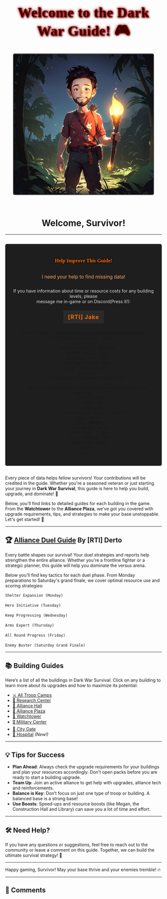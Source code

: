 <link href="https://fonts.googleapis.com/css2?family=Eater&family=Nosifer&family=Charm&display=swap" rel="stylesheet">
<style>
  .title-main {
    font-family: 'Nosifer', cursive;
    color: #3A0000 !important; /* Deep blood red */
    text-shadow: 
      0 0 5px #FF0000,  /* Inner glow */
      0 0 10px #800000,  /* Mid glow */
      2px 2px 4px #000;  /* Hard shadow */
    font-size: 2.8rem;
    text-align: center;
    letter-spacing: 1px;
    transition: color 0.3s;
  }

  .title-main:hover {
    color: #5E0000 !important; /* Slightly brighter on hover */
  }  
  .title-survivor {
    font-family: 'Eater', cursive;
    color: #2B0000 !important;
    font-size: 4rem;
    text-shadow: 2px 2px 4px #000, 0 0 10px #FF0000;
    text-align: center;
    letter-spacing: 2px;
    filter: drop-shadow(2px 2px 3px black);
    animation: flicker 4s infinite alternate;
  }
  
  @keyframes flicker {
    0%, 19%, 21%, 23%, 25%, 54%, 56%, 100% {
      opacity: 1;
      text-shadow: 2px 2px 4px #000, 0 0 10px #FF0000;
    }
    20%, 24%, 55% {
      opacity: 0.3;
      text-shadow: 2px 2px 6px #000, 0 0 15px #FF0000;
    }
  }
</style>

<div style="text-align: center;">
  <h1 class="title-main">Welcome to the Dark War Guide! 🎮</h1>
  
  <img id="secretImage" 
       src="/images/logo.jpg" 
       alt="Dark War Logo"
       width="450"
       style="border: 2px solid #444; border-radius: 5px; cursor: pointer; transition: all 0.5s ease;"
       title="Psst... tap me! ( ͡° ͜ʖ ͡°)">
  
  <div id="lennyFace" style="
    font-size: 3rem;
    opacity: 0;
    height: 0;
    overflow: hidden;
    transform: rotate(0deg);
    transition: all 0.8s cubic-bezier(0.175, 0.885, 0.32, 1.275);
    margin: 0;
  ">
    ( ͡° ͜ʖ ͡°)
  </div>
  <br>
  
  <h1 class="title-survivor">Welcome, Survivor!</h1>
</div>


<!-- Add this audio element (hidden) somewhere in your HTML -->
<audio id="lennySound" preload="auto">
  <source src="" type="audio/mpeg">
  Your browser doesn't support audio
</audio>

<script>
  const image = document.getElementById('secretImage');
  const lenny = document.getElementById('lennyFace');
  const lennySound = document.getElementById('lennySound');
  let isAnimating = false;

  // Preload the sound when page loads
  window.addEventListener('load', () => {
    lennySound.volume = 0.005; // Lower volume to avoid startling users
    lennySound.load();
  });

  image.addEventListener('click', function() {
    if (isAnimating) return;
    isAnimating = true;
    
    // Fade out image
    image.style.opacity = '0';
    image.style.transform = 'scale(0.5) rotate(180deg)';
    
    // Animate Lenny face with sound
    setTimeout(() => {
      lennySound.currentTime = 0; // Rewind sound if already playing
      lennySound.play().catch(e => console.log("Audio play failed:", e));
      
      lenny.style.opacity = '1';
      lenny.style.height = 'auto';
      lenny.style.margin = '20px 0';
      lenny.style.transform = 'rotate(360deg)';
      
      // Bounce effect
      setTimeout(() => {
        lenny.style.transform = 'rotate(360deg) scale(1.2)';
        setTimeout(() => lenny.style.transform = 'rotate(360deg) scale(1)', 200);
      }, 300);
    }, 500);
    
    // Reset after 4 seconds
    setTimeout(() => {
      image.style.opacity = '1';
      image.style.transform = 'scale(1) rotate(0deg)';
      lenny.style.opacity = '0';
      lenny.style.height = '0';
      lenny.style.margin = '0';
      lenny.style.transform = 'rotate(0deg)';
      isAnimating = false;
    }, 4000);
  });
</script>


---

<div style="
  background-color: #1e1e1e;
  border: 1px solid #333;
  border-radius: 5px;
  padding: 20px;
  margin: 30px 0;
  text-align: center;
">
  <h3 style="
    color: #FF6B00;
    font-family: 'Eater', cursive;
    text-shadow: 0 0 5px #000;
    margin-bottom: 25px;
  ">Help Improve This Guide!</h3>

  <p style="
    color: #FFA366;
    font-size: 1.1em;
    margin-top: 30px;
    margin-bottom: 25px;
    line-height: 1.5;
  ">I need your help to find missing data!</p>

  <p style="color: #e0e0e0; margin-bottom: 20px;">
    If you have information about time or resource costs for any building levels, please<br>
    message me in-game or on Discord(Press it!):
  </p>

  <div style="display: flex; flex-direction: column; align-items: center; gap: 8px;">
    <div style="
      background-color: #2A2A2A;
      border-radius: 3px;
      padding: 10px 15px;
      display: inline-block;
    ">
      <span style="
        color: #FF6B00;
        font-weight: bold;
        font-size: 1.3em;
        letter-spacing: 1px;
      ">[RTI] Jake</span>
    </div>

    <a href="https://discordapp.com/users/401691637434023938" style="text-decoration: none;">
      <div style="
        background-color: #2A2A2A;
        border-radius: 3px;
        padding: 10px 15px;
        display: inline-flex;
        align-items: center;
        gap: 8px;
        transition: background-color 0.2s;
      ">
        <img src="https://www.svgrepo.com/show/353655/discord-icon.svg" 
             alt="Discord" 
             width="24" 
             height="24"
             style="vertical-align: middle;">
        <span style="
          color: #5865F2;
          font-weight: bold;
          font-size: 1.3em;
          letter-spacing: 1px;
        ">Jakee7761</span>
      </div>
    </a>
  </div>
</div>


Every piece of data helps fellow survivors! Your contributions will be credited in the guide.
Whether you're a seasoned veteran or just starting your journey in **Dark War Survival**, this guide is here to help you build, upgrade, and dominate! 🌟

Below, you'll find links to detailed guides for each building in the game. From the **Watchtower** to the **Alliance Plaza**, we've got you covered with upgrade requirements, tips, and strategies to make your base unstoppable. Let's get started! 💪

---
## 🏆 [Alliance Duel Guide](versus.md) By [RTI] Derto
Every battle shapes our survival! Your duel strategies and reports help strengthen the entire alliance. Whether you're a frontline fighter or a strategic planner, this guide will help you dominate the versus arena.

Below you'll find key tactics for each duel phase. From Monday preparations to Saturday's grand finale, we cover optimal resource use and scoring strategies:

    Shelter Expansion (Monday)

    Hero Initiative (Tuesday)

    Keep Progressing (Wednesday)

    Arms Expert (Thursday)

    All Round Progress (Friday)

    Enemy Buster (Saturday Grand Finale)
---


## 📚 Building Guides

Here’s a list of all the buildings in Dark War Survival. Click on any building to learn more about its upgrades and how to maximize its potential:

- [⚔️   All Troop Camps](buildings/camps.md)
- [🔬  Research Center](buildings/research-center.md)
- [🤝  Alliance Hall](buildings/alliance-hall.md)
- [🎪  Alliance Plaza](buildings/alliance-plaza.md)
- [🏰  Watchtower](buildings/watchtower.md)
- [🎖️   Military Center](buildings/military-center.md)
- [🚧  City Gate](buildings/city-gate.md)
- [🏥  Hospital](buildings/hospital.md) *(New!)*
---

## 💡 Tips for Success

- **Plan Ahead**: Always check the upgrade requirements for your buildings and plan your resources accordingly. Don't open packs before you are ready to start a building upgrade.
- **Team Up**: Join an active alliance to get help with upgrades, alliance tech and reinforcements.
- **Balance is Key**: Don’t focus on just one type of troop or building. A balanced base is a strong base!
- **Use Boosts**: Speed-ups and resource boosts (like Megan, the Construction Hall and Library) can save you a lot of time and effort.

---

## 🛠️  Need Help?

If you have any questions or suggestions, feel free to reach out to the community or leave a comment on this guide. Together, we can build the ultimate survival strategy! 🚀

---

Happy gaming, Survivor! May your base thrive and your enemies tremble! 🔥

---

## 💬 Comments
<script src="https://giscus.app/client.js"
        data-repo="jake8923948/DW-Comments"
        data-repo-id="R_kgDOOOCjpA"
        data-mapping="number"
        data-term="1"
        data-reactions-enabled="1"
        data-emit-metadata="0"
        data-input-position="bottom"
        data-theme="preferred_color_scheme"
        data-lang="en"
        crossorigin="anonymous"
        async>
</script>
